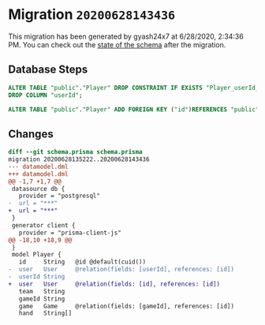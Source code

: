 # Migration `20200628143436`

This migration has been generated by gyash24x7 at 6/28/2020, 2:34:36 PM.
You can check out the [state of the schema](./schema.prisma) after the migration.

## Database Steps

```sql
ALTER TABLE "public"."Player" DROP CONSTRAINT IF EXiSTS "Player_userId_fkey",
DROP COLUMN "userId";

ALTER TABLE "public"."Player" ADD FOREIGN KEY ("id")REFERENCES "public"."User"("id") ON DELETE CASCADE  ON UPDATE CASCADE
```

## Changes

```diff
diff --git schema.prisma schema.prisma
migration 20200628135222..20200628143436
--- datamodel.dml
+++ datamodel.dml
@@ -1,7 +1,7 @@
 datasource db {
   provider = "postgresql"
-  url = "***"
+  url = "***"
 }
 generator client {
   provider = "prisma-client-js"
@@ -18,10 +18,9 @@
 }
 model Player {
   id     String   @id @default(cuid())
-  user   User     @relation(fields: [userId], references: [id])
-  userId String
+  user   User     @relation(fields: [id], references: [id])
   team   String
   gameId String
   game   Game     @relation(fields: [gameId], references: [id])
   hand   String[]
```



